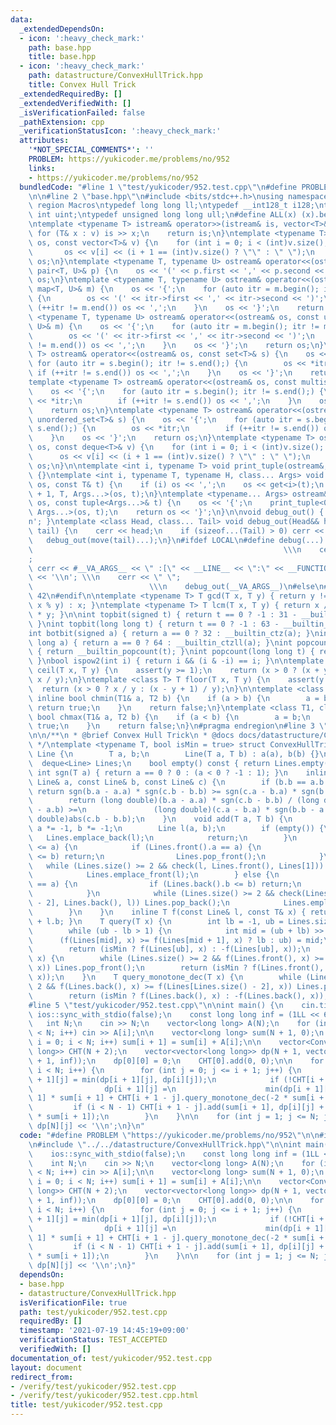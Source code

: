 ```yaml
---
data:
  _extendedDependsOn:
  - icon: ':heavy_check_mark:'
    path: base.hpp
    title: base.hpp
  - icon: ':heavy_check_mark:'
    path: datastructure/ConvexHullTrick.hpp
    title: Convex Hull Trick
  _extendedRequiredBy: []
  _extendedVerifiedWith: []
  _isVerificationFailed: false
  _pathExtension: cpp
  _verificationStatusIcon: ':heavy_check_mark:'
  attributes:
    '*NOT_SPECIAL_COMMENTS*': ''
    PROBLEM: https://yukicoder.me/problems/no/952
    links:
    - https://yukicoder.me/problems/no/952
  bundledCode: "#line 1 \"test/yukicoder/952.test.cpp\"\n#define PROBLEM \"https://yukicoder.me/problems/no/952\"\
    \n\n#line 2 \"base.hpp\"\n#include <bits/stdc++.h>\nusing namespace std;\n#pragma\
    \ region Macros\ntypedef long long ll;\ntypedef __int128_t i128;\ntypedef unsigned\
    \ int uint;\ntypedef unsigned long long ull;\n#define ALL(x) (x).begin(), (x).end()\n\
    \ntemplate <typename T> istream& operator>>(istream& is, vector<T>& v) {\n   \
    \ for (T& x : v) is >> x;\n    return is;\n}\ntemplate <typename T> ostream& operator<<(ostream&\
    \ os, const vector<T>& v) {\n    for (int i = 0; i < (int)v.size(); i++) {\n \
    \       os << v[i] << (i + 1 == (int)v.size() ? \"\" : \" \");\n    }\n    return\
    \ os;\n}\ntemplate <typename T, typename U> ostream& operator<<(ostream& os, const\
    \ pair<T, U>& p) {\n    os << '(' << p.first << ',' << p.second << ')';\n    return\
    \ os;\n}\ntemplate <typename T, typename U> ostream& operator<<(ostream& os, const\
    \ map<T, U>& m) {\n    os << '{';\n    for (auto itr = m.begin(); itr != m.end();)\
    \ {\n        os << '(' << itr->first << ',' << itr->second << ')';\n        if\
    \ (++itr != m.end()) os << ',';\n    }\n    os << '}';\n    return os;\n}\ntemplate\
    \ <typename T, typename U> ostream& operator<<(ostream& os, const unordered_map<T,\
    \ U>& m) {\n    os << '{';\n    for (auto itr = m.begin(); itr != m.end();) {\n\
    \        os << '(' << itr->first << ',' << itr->second << ')';\n        if (++itr\
    \ != m.end()) os << ',';\n    }\n    os << '}';\n    return os;\n}\ntemplate <typename\
    \ T> ostream& operator<<(ostream& os, const set<T>& s) {\n    os << '{';\n   \
    \ for (auto itr = s.begin(); itr != s.end();) {\n        os << *itr;\n       \
    \ if (++itr != s.end()) os << ',';\n    }\n    os << '}';\n    return os;\n}\n\
    template <typename T> ostream& operator<<(ostream& os, const multiset<T>& s) {\n\
    \    os << '{';\n    for (auto itr = s.begin(); itr != s.end();) {\n        os\
    \ << *itr;\n        if (++itr != s.end()) os << ',';\n    }\n    os << '}';\n\
    \    return os;\n}\ntemplate <typename T> ostream& operator<<(ostream& os, const\
    \ unordered_set<T>& s) {\n    os << '{';\n    for (auto itr = s.begin(); itr !=\
    \ s.end();) {\n        os << *itr;\n        if (++itr != s.end()) os << ',';\n\
    \    }\n    os << '}';\n    return os;\n}\ntemplate <typename T> ostream& operator<<(ostream&\
    \ os, const deque<T>& v) {\n    for (int i = 0; i < (int)v.size(); i++) {\n  \
    \      os << v[i] << (i + 1 == (int)v.size() ? \"\" : \" \");\n    }\n    return\
    \ os;\n}\n\ntemplate <int i, typename T> void print_tuple(ostream&, const T&)\
    \ {}\ntemplate <int i, typename T, typename H, class... Args> void print_tuple(ostream&\
    \ os, const T& t) {\n    if (i) os << ',';\n    os << get<i>(t);\n    print_tuple<i\
    \ + 1, T, Args...>(os, t);\n}\ntemplate <typename... Args> ostream& operator<<(ostream&\
    \ os, const tuple<Args...>& t) {\n    os << '{';\n    print_tuple<0, tuple<Args...>,\
    \ Args...>(os, t);\n    return os << '}';\n}\n\nvoid debug_out() { cerr << '\\\
    n'; }\ntemplate <class Head, class... Tail> void debug_out(Head&& head, Tail&&...\
    \ tail) {\n    cerr << head;\n    if (sizeof...(Tail) > 0) cerr << \", \";\n \
    \   debug_out(move(tail)...);\n}\n#ifdef LOCAL\n#define debug(...)           \
    \                                                        \\\n    cerr << \" \"\
    ;                                                                     \\\n   \
    \ cerr << #__VA_ARGS__ << \" :[\" << __LINE__ << \":\" << __FUNCTION__ << \"]\"\
    \ << '\\n'; \\\n    cerr << \" \";                                           \
    \                          \\\n    debug_out(__VA_ARGS__)\n#else\n#define debug(...)\
    \ 42\n#endif\n\ntemplate <typename T> T gcd(T x, T y) { return y != 0 ? gcd(y,\
    \ x % y) : x; }\ntemplate <typename T> T lcm(T x, T y) { return x / gcd(x, y)\
    \ * y; }\n\nint topbit(signed t) { return t == 0 ? -1 : 31 - __builtin_clz(t);\
    \ }\nint topbit(long long t) { return t == 0 ? -1 : 63 - __builtin_clzll(t); }\n\
    int botbit(signed a) { return a == 0 ? 32 : __builtin_ctz(a); }\nint botbit(long\
    \ long a) { return a == 0 ? 64 : __builtin_ctzll(a); }\nint popcount(signed t)\
    \ { return __builtin_popcount(t); }\nint popcount(long long t) { return __builtin_popcountll(t);\
    \ }\nbool ispow2(int i) { return i && (i & -i) == i; }\n\ntemplate <class T> T\
    \ ceil(T x, T y) {\n    assert(y >= 1);\n    return (x > 0 ? (x + y - 1) / y :\
    \ x / y);\n}\ntemplate <class T> T floor(T x, T y) {\n    assert(y >= 1);\n  \
    \  return (x > 0 ? x / y : (x - y + 1) / y);\n}\n\ntemplate <class T1, class T2>\
    \ inline bool chmin(T1& a, T2 b) {\n    if (a > b) {\n        a = b;\n       \
    \ return true;\n    }\n    return false;\n}\ntemplate <class T1, class T2> inline\
    \ bool chmax(T1& a, T2 b) {\n    if (a < b) {\n        a = b;\n        return\
    \ true;\n    }\n    return false;\n}\n#pragma endregion\n#line 3 \"datastructure/ConvexHullTrick.hpp\"\
    \n\n/**\n * @brief Convex Hull Trick\n * @docs docs/datastructure/ConvexHullTrick.md\n\
    \ */\ntemplate <typename T, bool isMin = true> struct ConvexHullTrick {\n    struct\
    \ Line {\n        T a, b;\n        Line(T a, T b) : a(a), b(b) {}\n    };\n  \
    \  deque<Line> Lines;\n    bool empty() const { return Lines.empty(); }\n    inline\
    \ int sgn(T a) { return a == 0 ? 0 : (a < 0 ? -1 : 1); }\n    inline bool check(const\
    \ Line& a, const Line& b, const Line& c) {\n        if (b.b == a.b || c.b == b.b)\
    \ return sgn(b.a - a.a) * sgn(c.b - b.b) >= sgn(c.a - b.a) * sgn(b.b - a.b);\n\
    \        return (long double)(b.a - a.a) * sgn(c.b - b.b) / (long double)abs(b.b\
    \ - a.b) >=\n               (long double)(c.a - b.a) * sgn(b.b - a.b) / (long\
    \ double)abs(c.b - b.b);\n    }\n    void add(T a, T b) {\n        if (!isMin)\
    \ a *= -1, b *= -1;\n        Line l(a, b);\n        if (empty()) {\n         \
    \   Lines.emplace_back(l);\n            return;\n        }\n        if (Lines.front().a\
    \ <= a) {\n            if (Lines.front().a == a) {\n                if (Lines.front().b\
    \ <= b) return;\n                Lines.pop_front();\n            }\n         \
    \   while (Lines.size() >= 2 && check(l, Lines.front(), Lines[1])) Lines.pop_front();\n\
    \            Lines.emplace_front(l);\n        } else {\n            if (Lines.back().a\
    \ == a) {\n                if (Lines.back().b <= b) return;\n                Lines.pop_back();\n\
    \            }\n            while (Lines.size() >= 2 && check(Lines[Lines.size()\
    \ - 2], Lines.back(), l)) Lines.pop_back();\n            Lines.emplace_back(l);\n\
    \        }\n    }\n    inline T f(const Line& l, const T& x) { return l.a * x\
    \ + l.b; }\n    T query(T x) {\n        int lb = -1, ub = Lines.size() - 1;\n\
    \        while (ub - lb > 1) {\n            int mid = (ub + lb) >> 1;\n      \
    \      (f(Lines[mid], x) >= f(Lines[mid + 1], x) ? lb : ub) = mid;\n        }\n\
    \        return (isMin ? f(Lines[ub], x) : -f(Lines[ub], x));\n    }\n    T query_monotone_inc(T\
    \ x) {\n        while (Lines.size() >= 2 && f(Lines.front(), x) >= f(Lines[1],\
    \ x)) Lines.pop_front();\n        return (isMin ? f(Lines.front(), x) : -f(Lines.front(),\
    \ x));\n    }\n    T query_monotone_dec(T x) {\n        while (Lines.size() >=\
    \ 2 && f(Lines.back(), x) >= f(Lines[Lines.size() - 2], x)) Lines.pop_back();\n\
    \        return (isMin ? f(Lines.back(), x) : -f(Lines.back(), x));\n    }\n};\n\
    #line 5 \"test/yukicoder/952.test.cpp\"\n\nint main() {\n    cin.tie(0);\n   \
    \ ios::sync_with_stdio(false);\n    const long long inf = (1LL << 62) - 1;\n \
    \   int N;\n    cin >> N;\n    vector<long long> A(N);\n    for (int i = 0; i\
    \ < N; i++) cin >> A[i];\n\n    vector<long long> sum(N + 1, 0);\n    for (int\
    \ i = 0; i < N; i++) sum[i + 1] = sum[i] + A[i];\n\n    vector<ConvexHullTrick<long\
    \ long>> CHT(N + 2);\n    vector<vector<long long>> dp(N + 1, vector<long long>(N\
    \ + 1, inf));\n    dp[0][0] = 0;\n    CHT[0].add(0, 0);\n\n    for (int i = 0;\
    \ i < N; i++) {\n        for (int j = 0; j <= i + 1; j++) {\n            dp[i\
    \ + 1][j] = min(dp[i + 1][j], dp[i][j]);\n            if (!CHT[i + 1 - j].empty())\n\
    \                dp[i + 1][j] =\n                    min(dp[i + 1][j], sum[i +\
    \ 1] * sum[i + 1] + CHT[i + 1 - j].query_monotone_dec(-2 * sum[i + 1]));\n   \
    \         if (i < N - 1) CHT[i + 1 - j].add(sum[i + 1], dp[i][j] + sum[i + 1]\
    \ * sum[i + 1]);\n        }\n    }\n\n    for (int j = 1; j <= N; j++) cout <<\
    \ dp[N][j] << '\\n';\n}\n"
  code: "#define PROBLEM \"https://yukicoder.me/problems/no/952\"\n\n#include \"../../base.hpp\"\
    \n#include \"../../datastructure/ConvexHullTrick.hpp\"\n\nint main() {\n    cin.tie(0);\n\
    \    ios::sync_with_stdio(false);\n    const long long inf = (1LL << 62) - 1;\n\
    \    int N;\n    cin >> N;\n    vector<long long> A(N);\n    for (int i = 0; i\
    \ < N; i++) cin >> A[i];\n\n    vector<long long> sum(N + 1, 0);\n    for (int\
    \ i = 0; i < N; i++) sum[i + 1] = sum[i] + A[i];\n\n    vector<ConvexHullTrick<long\
    \ long>> CHT(N + 2);\n    vector<vector<long long>> dp(N + 1, vector<long long>(N\
    \ + 1, inf));\n    dp[0][0] = 0;\n    CHT[0].add(0, 0);\n\n    for (int i = 0;\
    \ i < N; i++) {\n        for (int j = 0; j <= i + 1; j++) {\n            dp[i\
    \ + 1][j] = min(dp[i + 1][j], dp[i][j]);\n            if (!CHT[i + 1 - j].empty())\n\
    \                dp[i + 1][j] =\n                    min(dp[i + 1][j], sum[i +\
    \ 1] * sum[i + 1] + CHT[i + 1 - j].query_monotone_dec(-2 * sum[i + 1]));\n   \
    \         if (i < N - 1) CHT[i + 1 - j].add(sum[i + 1], dp[i][j] + sum[i + 1]\
    \ * sum[i + 1]);\n        }\n    }\n\n    for (int j = 1; j <= N; j++) cout <<\
    \ dp[N][j] << '\\n';\n}"
  dependsOn:
  - base.hpp
  - datastructure/ConvexHullTrick.hpp
  isVerificationFile: true
  path: test/yukicoder/952.test.cpp
  requiredBy: []
  timestamp: '2021-07-19 14:45:19+09:00'
  verificationStatus: TEST_ACCEPTED
  verifiedWith: []
documentation_of: test/yukicoder/952.test.cpp
layout: document
redirect_from:
- /verify/test/yukicoder/952.test.cpp
- /verify/test/yukicoder/952.test.cpp.html
title: test/yukicoder/952.test.cpp
---
```

